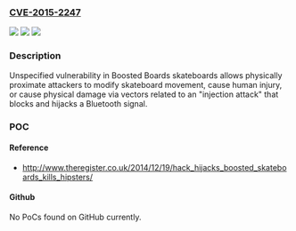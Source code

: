 ### [CVE-2015-2247](https://cve.mitre.org/cgi-bin/cvename.cgi?name=CVE-2015-2247)
![](https://img.shields.io/static/v1?label=Product&message=n%2Fa&color=blue)
![](https://img.shields.io/static/v1?label=Version&message=n%2Fa&color=blue)
![](https://img.shields.io/static/v1?label=Vulnerability&message=n%2Fa&color=brighgreen)

### Description

Unspecified vulnerability in Boosted Boards skateboards allows physically proximate attackers to modify skateboard movement, cause human injury, or cause physical damage via vectors related to an "injection attack" that blocks and hijacks a Bluetooth signal.

### POC

#### Reference
- http://www.theregister.co.uk/2014/12/19/hack_hijacks_boosted_skateboards_kills_hipsters/

#### Github
No PoCs found on GitHub currently.

